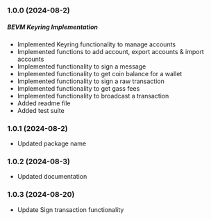 ### 1.0.0 (2024-08-2)

##### BEVM Keyring Implementation

- Implemented Keyring functionality to manage accounts
- Implemented functions to add account, export accounts & import accounts
- Implemented functionality to sign a message
- Implemented functionality to get coin balance for a wallet
- Implemented functionality to sign a raw transaction
- Implemented functionality to get gass fees
- Implemented functionality to broadcast a transaction
- Added readme file
- Added test suite

### 1.0.1 (2024-08-2)

- Updated package name

### 1.0.2 (2024-08-3)

- Updated documentation

### 1.0.3 (2024-08-20)

- Update Sign transaction functionality
